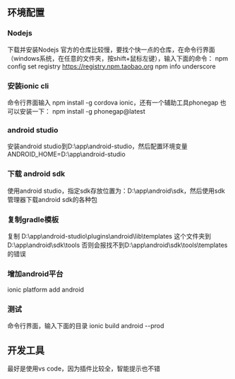 ## 环境配置
### Nodejs
下载并安装Nodejs
官方的仓库比较慢，要找个快一点的仓库，在命令行界面（windows系统，在任意的文件夹，按shift+鼠标左键），输入下面的命令：
npm config set registry https://registry.npm.taobao.org 
npm info underscore

### 安装ionic cli
命令行界面输入
npm install -g cordova ionic，还有一个辅助工具phonegap 也可以安装一下：
npm install -g phonegap@latest

### android studio
安装android studio到D:\app\android-studio，然后配置环境变量
ANDROID_HOME=D:\app\android-studio

### 下载 android sdk
使用android studio，指定sdk存放位置为：D:\app\android\sdk，然后使用sdk管理器下载android sdk的各种包

### 复制gradle模板
复制 D:\app\android-studio\plugins\android\lib\templates 这个文件夹到 D:\app\android\sdk\tools
否则会报找不到D:\app\android\sdk\tools\templates的错误

### 增加android平台
ionic platform add android

### 测试
命令行界面，输入下面的目录
ionic build android --prod

## 开发工具
最好是使用vs code，因为插件比较全，智能提示也不错






